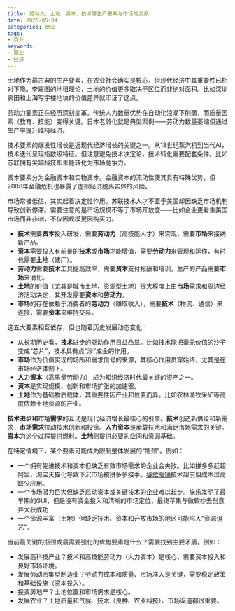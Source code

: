 ```yaml
---
title: 劳动力、土地、资本、技术等生产要素与市场的关系
date: 2025-05-04
categories: 商业
tags: 
- 商业
keywords:
- 商业
- 经济
---
```


土地作为最古典的生产要素，在农业社会确实是核心，但现代经济中其重要性已相对下降。李嘉图的地租理论，土地的价值更多取决于区位而非绝对面积。比如深圳农田和上海写字楼地块的价值差异就印证了这点。

劳动力要素正在经历深刻变革。传统人力数量优势在自动化浪潮下削弱，而质量因素（教育、技能）变得关键。日本老龄化就是典型案例——劳动力数量萎缩但通过生产率提升维持经济。

技术要素的爆发性增长是近现代经济增长的关键之一。从18世纪蒸汽机到当代AI，技术迭代呈现指数级特征。但注意避免技术决定论，技术转化需要配套条件。比如苏联拥有尖端科技却未能转化为市场竞争力。

资本要素分为金融资本和实物资本。金融资本的流动性使其具有特殊优势，但2008年金融危机也暴露了虚拟经济脱离实体的风险。

市场常被低估，其实起着决定性作用。苏联技术人才不亚于美国却因缺乏市场机制导致创新停滞。需要注意的是市场规模不等于市场开放度——比如企业更看重美国市场而非非洲，不仅因规模更因购买力。

* **技术**需要**资本**投入研发，需要**劳动力**（高技能人才）来实现，需要**市场**来接纳新产品。
* **资本**需要投入有前景的**技术**或**市场**才能增值，需要**劳动力**来管理和运作，有时也需要**土地**（建厂）。
* **劳动力**需要**技术**工具提高效率，需要**资本**支付报酬和培训，生产的产品需要**市场**来消化。
* **土地**的价值（尤其是城市土地、资源型土地）很大程度上由**市场**需求和周边经济活动决定，其开发需要**资本**和**劳动力**。
* **市场**的存在依赖于消费者的**劳动力**（赚取收入），需要**技术**（物流、通信）来连接，需要**资本**来维持交易。

这五大要素相互依存，但也随着历史发展动态变化：
* 从长期历史看，**技术**进步的驱动作用日益凸显。比如技术能把毫无价值的沙子变成“芯片”，技术具有点“沙”成金的作用。
* **市场**作为价值实现的场所和需求信号的来源，其核心作用贯穿始终，尤其是在市场经济体制下。
* **人力资本**（高质量劳动力） 成为知识经济时代最关键的资产之一。
* **资本**是实现规模、创新和市场扩张的加速器。
* **土地**作为基础物质载体，其重要性因产业和位置而异。比如农林渔牧采矿等高度依赖土地资源的产业。

**技术进步和市场需求**的互动是现代经济增长最核心的引擎。**技术**创造新供给和新需求，**市场需求**拉动技术创新和投资。**人力资本**是承载技术和满足市场需求的关键。**资本**为这个过程提供燃料。**土地**则提供必要的空间和资源基础。

在特定情境下，某个要素可能成为限制整体发展的“瓶颈”。例如：
* 一个拥有先进技术和资本但缺乏有效市场需求的企业会失败。比如拼多多赶超阿里，淘宝天猫化导致下沉市场被拼多多接手。[谷歌眼镜](https://baike.baidu.com/item/Project%20Glass/8678686)技术超前但成本过高缺少应用。
* 一个市场潜力巨大但缺乏启动资本或关键技术的企业难以起步。施乐发明了最早期的GUI，但是没有资金投入和清晰的市场定位，最终苹果与微软抄去创意并大获成功
* 一个资源丰富（土地）但缺乏技术、资本和开放市场的地区可能陷入“资源诅咒”。

当前最关键的瓶颈或最需要强化的优势要素是什么？需要找到主要矛盾，例如：
* 发展高科技产业？技术和高技能劳动力（人力资本）是核心，需要资本投入和良好市场环境。
* 发展劳动密集型制造业？劳动力成本和质量、市场准入是关键，需要稳定政策和基础设施（资本投入）。
* 投资房地产？土地位置和市场需求是核心。
* 发展农业？土地质量和气候、技术（良种、农业科技）、市场渠道都很重要。


